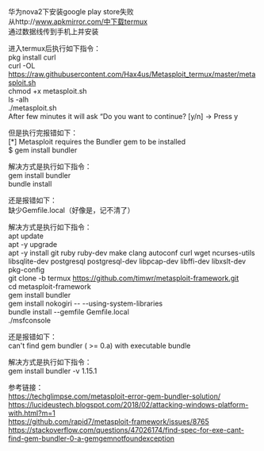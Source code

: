 华为nova2下安装google play store失败  
从http://www.apkmirror.com/中下载termux  
通过数据线传到手机上并安装  

进入termux后执行如下指令：  
pkg install curl  
curl -OL https://raw.githubusercontent.com/Hax4us/Metasploit_termux/master/metasploit.sh  
chmod +x metasploit.sh  
ls -alh  
./metasploit.sh  
After few minutes it will ask “Do you want to continue? [y/n] → Press y  

但是执行完报错如下：  
[*] Metasploit requires the Bundler gem to be installed  
    $ gem install bundler  

解决方式是执行如下指令：  
gem install bundler  
bundle install  

还是报错如下：  
缺少Gemfile.local（好像是，记不清了）  

解决方式是执行如下指令：  
apt update  
apt -y upgrade  
apt -y install git ruby ruby-dev make clang autoconf curl wget ncurses-utils libsqlite-dev postgresql postgresql-dev libpcap-dev libffi-dev libxslt-dev pkg-config  
git clone -b termux https://github.com/timwr/metasploit-framework.git  
cd metasploit-framework  
gem install bundler  
gem install nokogiri -- --using-system-libraries  
bundle install --gemfile Gemfile.local  
./msfconsole  

还是报错如下：  
can't find gem bundler ( >= 0.a) with executable bundle  

解决方式是执行如下指令：  
gem install bundler -v 1.15.1  

参考链接：  
https://techglimpse.com/metasploit-error-gem-bundler-solution/  
https://lucideustech.blogspot.com/2018/02/attacking-windows-platform-with.html?m=1  
https://github.com/rapid7/metasploit-framework/issues/8765  
https://stackoverflow.com/questions/47026174/find-spec-for-exe-cant-find-gem-bundler-0-a-gemgemnotfoundexception  
